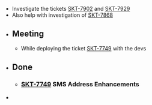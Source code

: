 - Investigate the tickets [SKT-7902](https://wondersco.atlassian.net/browse/SKT-7902) and [SKT-7929](https://wondersco.atlassian.net/browse/SKT-7929)
- Also help with investigation of [SKT-7868](https://wondersco.atlassian.net/browse/SKT-7868)
- ## Meeting
	- While deploying the ticket [SKT-7749](https://wondersco.atlassian.net/browse/SKT-7749) with the devs
- ## Done
	- ### [SKT-7749](https://wondersco.atlassian.net/browse/SKT-7749) SMS Address Enhancements
-